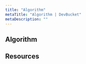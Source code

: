 ```yaml
---
title: "Algorithm"
metaTitle: "Algorithm | DevBucket"
metaDescription: ""
---
```


## Algorithm

## Resources
